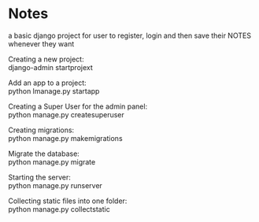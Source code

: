 # Notes

a basic django project for user to register, login and then save their NOTES whenever they want

Creating a new project:\
django-admin startprojext <name>

Add an app to a project:\
python lmanage.py startapp <name>

Creating a Super User for the admin panel:\
python manage.py createsuperuser

Creating migrations:\
python manage.py makemigrations

Migrate the database:\
python manage.py migrate

Starting the server:\
python manage.py runserver

Collecting static files into one folder:\
python manage.py collectstatic
